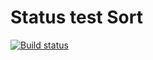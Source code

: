 # Status test Sort

[![Build status](https://ci.appveyor.com/api/projects/status/ldac55g12mt8494i?svg=true)](https://ci.appveyor.com/project/Antonio-87/matchers)